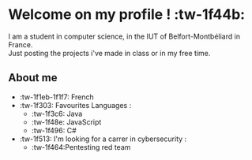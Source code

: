 # Welcome on my profile ! :tw-1f44b:
I am a student in computer science, in the IUT of Belfort-Montbéliard in France. \
Just posting the projects i've made in class or in my free time.

## About me
- :tw-1f1eb-1f1f7: French
- :tw-1f303: Favourites Languages :
	- :tw-1f3c6: Java
	- :tw-1f48e: JavaScript
	- :tw-1f496: C#
- :tw-1f513: I'm looking for a carrer in cybersecurity :
	- :tw-1f464:Pentesting red team
